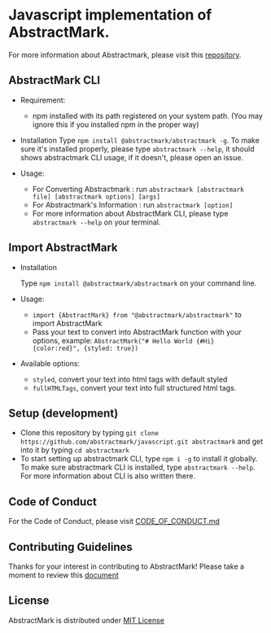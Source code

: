 # Javascript implementation of AbstractMark.
For more information about Abstractmark, please visit this [repository](https://github.com/abstractmark/abstractmark).

## AbstractMark CLI
- Requirement:

    - npm installed with its path registered on your system path. (You may ignore this if you installed npm in the proper way)

- Installation
    Type `npm install @abstractmark/abstractmark -g`. To make sure it's installed properly, please type `abstractmark --help`, it should shows abstractmark CLI usage, if it doesn't, please open an issue.
    
- Usage:
    - For Converting Abstractmark : run `abstractmark [abstractmark file] [abstractmark options] [args]`
    - For Abstractmark's Information : run `abstractmark [option]`
    - For more information about AbstractMark CLI, please type `abstractmark --help` on your terminal.

## Import AbstractMark
- Installation

    Type `npm install @abstractmark/abstractmark` on your command line.

- Usage:

    - `import {AbstractMark} from "@abstractmark/abstractmark"` to import AbstractMark
    - Pass your text to convert into AbstractMark function with your options, example: `AbstractMark("# Hello World {#Hi} {color:red}", {styled: true})`

- Available options:
    - `styled`, convert your text into html tags with default styled
    - `fullHTMLTags`, convert your text into full structured html tags.

## Setup (development)
- Clone this repository by typing `git clone https://github.com/abstractmark/javascript.git abstractmark` and get into it by typing `cd abstractmark`
- To start setting up abstractmark CLI, type `npm i -g` to install it globally. To make sure abstractmark CLI is installed, type `abstractmark --help`. For more information about  CLI is also written there.

## Code of Conduct
For the Code of Conduct, please visit [CODE_OF_CONDUCT.md](CODE_OF_CONDUCT.md)

## Contributing Guidelines
Thanks for your interest in contributing to AbstractMark! Please take a moment to review this [document](CONTRIBUTING.md)

## License
AbstractMark is distributed under [MIT License](LICENSE)